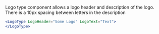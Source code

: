 Logo type component allows a logo header and description of the logo. There is a 10px spacing between letters in the description

```jsx
<LogoType LogoHeader="Some Logo" LogoText="Text">
</LogoType>
```